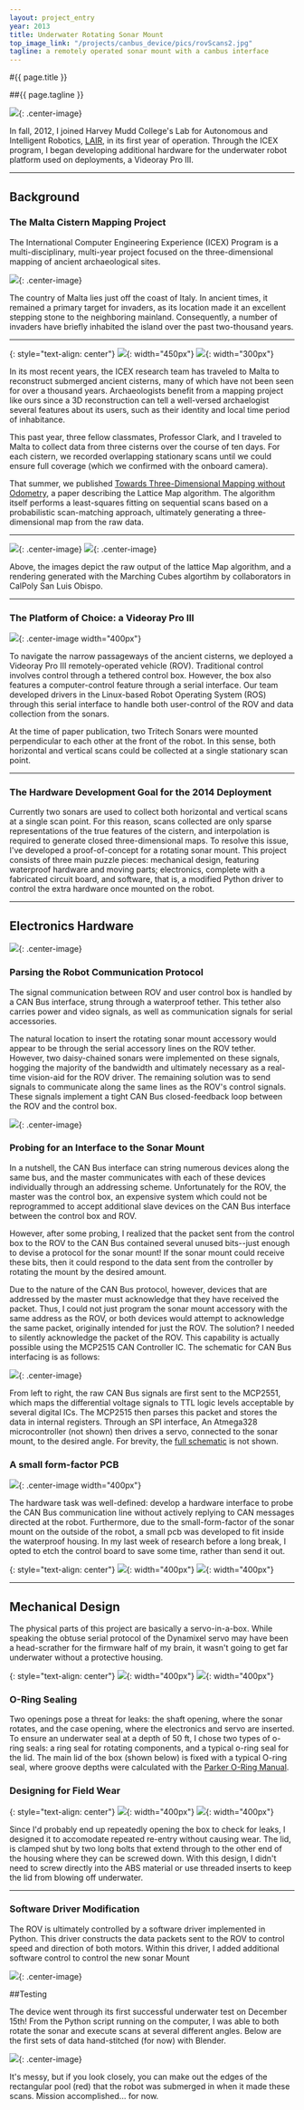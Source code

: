 ```yaml
---
layout: project_entry
year: 2013
title: Underwater Rotating Sonar Mount
top_image_link: "/projects/canbus_device/pics/rovScans2.jpg"
tagline: a remotely operated sonar mount with a canbus interface
---
```


#{{ page.title }}

##{{ page.tagline }}

![]({{page.top_image_link}}){: .center-image}

In fall, 2012, I joined Harvey Mudd College's Lab for Autonomous and Intelligent Robotics, [LAIR](http://newwww.hmc.edu/lair), in its first year of operation.
Through the ICEX program, I began developing additional hardware for the underwater robot platform used on deployments, a Videoray Pro III.

***

## Background

### The Malta Cistern Mapping Project

The International Computer Engineering Experience (ICEX) Program is a multi-disciplinary, multi-year project focused on the three-dimensional mapping of ancient archaeological sites.

![](/projects/canbus_device/pics/malta.jpg){: .center-image}

The country of Malta lies just off the coast of Italy.
In ancient times, it remained a primary target for invaders, as its location made it an excellent stepping stone to the neighboring mainland.
Consequently, a number of invaders have briefly inhabited the island over the past two-thousand years.

***

{: style="text-align: center"}
![](/projects/canbus_device/pics/leapFrogging.jpg){: width="450px"} ![](/projects/canbus_device/pics/rovScans2.jpg){: width="300px"}

In its most recent years, the ICEX research team has traveled to Malta to reconstruct submerged ancient cisterns, many of which have not been seen for over a thousand years.
Archaeologists benefit from a mapping project like ours since a 3D reconstruction can tell a well-versed archaelogist several features about its users, such as their identity and local time period of inhabitance.

This past year, three fellow classmates, Professor Clark, and I traveled to Malta to collect data from three cisterns over the course of ten days.
For each cistern, we recorded overlapping stationary scans until we could ensure full coverage (which we confirmed with the onboard camera).

That summer, we published [Towards Three-Dimensional Mapping without Odometry](http://www.hmc.edu/lair/publications/2013/dobke_UUST_2013.pdf), a paper describing the Lattice Map algorithm.
The algorithm itself performs a least-squares fitting on sequential scans based on a probabilistic scan-matching approach, ultimately generating a three-dimensional map from the raw data. 

***

![](/projects/canbus_device/pics/latticeMap.jpg){: .center-image}
![](/projects/canbus_device/pics/marchingCubes.jpg){: .center-image}

Above, the images depict the raw output of the lattice Map algorithm, and a rendering generated with the Marching Cubes algortihm by collaborators in CalPoly San Luis Obispo.

***

### The Platform of Choice: a Videoray Pro III

![](/projects/canbus_device/pics/robot.jpg){: .center-image width="400px"}

To navigate the narrow passageways of the ancient cisterns, we deployed a 
Videoray Pro III remotely-operated vehicle (ROV). Traditional control 
involves control through a tethered control box. 
However, the box also features a computer-control feature through a serial
interface.
Our team developed drivers in the Linux-based Robot Operating System (ROS) through this serial interface to handle both user-control of the ROV and data collection from the sonars.

At the time of paper publication, two Tritech Sonars were mounted perpendicular to each
other at the front of the robot.
In this sense, both horizontal and vertical scans could be collected at a single stationary scan point.

***

### The Hardware Development Goal for the 2014 Deployment

Currently two sonars are used to collect both horizontal and vertical scans
at a single scan point.  For this reason, scans collected are only sparse
representations of the true features of the cistern, and interpolation is 
required to generate closed three-dimensional maps.  To resolve this issue,
I've developed a proof-of-concept for a rotating sonar mount.
This project consists of three main puzzle pieces: mechanical design, featuring waterproof hardware and moving parts; electronics, complete with a fabricated circuit board, and software, that is, a modified Python driver to control the extra hardware once mounted on the robot.

***

## Electronics Hardware

![](/projects/canbus_device/pics/pcb_complete.png){: .center-image}

### Parsing the Robot Communication Protocol

The signal communication between ROV and user control box is handled by a 
CAN Bus interface, strung through a waterproof tether. This tether also carries 
power and video signals, as well as communication signals for serial accessories. 

The natural location to insert the rotating sonar mount accessory would 
appear to be through the serial accessory lines on the ROV tether.  
However, two daisy-chained sonars were implemented on these
signals, hogging the majority of the bandwidth and ultimately necessary as a real-time 
vision-aid for the ROV driver.  The remaining solution was to send
signals to communicate along the same lines as the ROV's control signals. These signals 
implement a tight CAN Bus closed-feedback loop between the ROV and the control box.  

![](/projects/canbus_device/pics/blockDiagram.svg){: .center-image}

### Probing for an Interface to the Sonar Mount

In a nutshell, the CAN Bus interface can string numerous devices along the same bus, and the master communicates with each of these devices individually through an addressing
scheme.
Unfortunately for the ROV, the master was the control box, an expensive system which could not be reprogrammed to accept additional slave devices on the CAN Bus interface between the control box and ROV.

However, after some probing, I realized that the packet sent from the control box to the
ROV to the CAN Bus contained several unused bits--just enough to devise a protocol for
the sonar mount!
If the sonar mount could receive these bits, then it could respond to the data sent from the controller by rotating the mount by the desired amount.

Due to the nature of the CAN Bus protocol, however, devices that are addressed by the master
must acknowledge that they have received the packet. Thus, I could not just  program the 
sonar mount accessory with the same address as the ROV, or both devices would attempt to 
acknowledge the same packet, originally intended for just the ROV.
The solution?
I needed to silently acknowledge the packet of the ROV. This capability is actually possible using the MCP2515 CAN Controller IC.
The schematic for CAN Bus interfacing is as follows:

![](/projects/canbus_device/pics/arduinoCAN_Mod_CAN_Interface.svg){: .center-image}

From left to right, the raw CAN Bus signals are first sent to the MCP2551, which maps the differential 
voltage signals to TTL logic levels acceptable by several digital ICs. The MCP2515 then parses this
packet and stores the data in internal registers. Through an SPI interface, An Atmega328 microcontroller
(not shown) then drives a servo, connected to the sonar mount, to the desired angle.
For brevity, 
the 
[full schematic](/projects/canbus_device/downloads/arduinoCAN_Mod.pdf) is not
shown.

### A small form-factor PCB

![](/projects/canbus_device/pics/arduinoCAN_Mod.jpg){: .center-image width="400px"}

The hardware task was well-defined: develop a hardware interface to 
probe the CAN Bus communication line without actively replying to 
CAN messages directed at the robot. 
Furthermore, due to the small-form-factor of the sonar mount on the outside of the robot, a small pcb was developed to fit inside the waterproof 
housing. In my last week of research before a long break, I opted to etch the control board to save some time, rather than send it out.

{: style="text-align: center"}
![](/projects/canbus_device/pics/pcbPrints.jpg){: width="400px"}
![](/projects/canbus_device/pics/vias.jpg){: width="400px"}

***

## Mechanical Design

The physical parts of this project are basically a servo-in-a-box.
While speaking the obtuse serial protocol of the Dynamixel servo may have been a head-scrather for the firmware half of my brain, it wasn't going to get far underwater without a protective housing.

{: style="text-align: center"}
![](/projects/canbus_device/pics/exploded_view.png){: width="400px"}
![](/projects/canbus_device/pics/collapsed_view.png){: width="400px"}

### O-Ring Sealing

Two openings pose a threat for leaks:
the shaft opening, where the sonar rotates, and the case opening,
where the electronics and servo are inserted.
To ensure an underwater seal at a depth of 50 ft, I chose two types of o-ring seals: a ring seal for rotating components, and a typical o-ring seal for the lid.
The main lid of the box (shown below) is fixed with a typical O-ring seal, where groove depths
were calculated with the [Parker O-Ring Manual](http://www.parker.com/literature/ORD%205700%20Parker_O-Ring_Handbook.pdf).

### Designing for Field Wear

{: style="text-align: center"}
![](/projects/canbus_device/pics/finalBox.jpg){: width="400px"}
![](/projects/canbus_device/pics/finalBoxDetail.jpg){: width="400px"}

Since I'd probably end up repeatedly opening the box to check for leaks, I designed it to accomodate repeated re-entry without causing wear.
The lid, is clamped shut by two long bolts that extend through to the other end of the housing where they can be screwed down.
With this design, I didn't need to screw directly into the ABS material or use threaded inserts to keep the lid from blowing off underwater.


***

### Software Driver Modification

The ROV is ultimately controlled by a software driver implemented in Python.
This driver constructs the data packets sent to the ROV to control speed and direction of both motors.
Within this driver, I added additional software control to control the new sonar Mount 

![](/projects/canbus_device/pics/blockDiagramFull.svg){: .center-image}

##Testing

The device went through its first successful underwater test on December 15th!
From the Python script running on the computer, I was able to both rotate the sonar and execute scans at several different angles.
Below are the first sets of data hand-stitched (for now) with Blender.

![](/projects/canbus_device/pics/four_planes_messy.jpg){: .center-image}

It's messy, but if you look closely, you can make out the edges of the rectangular pool (red) that the robot was submerged in when it made these scans. Mission accomplished... for now.
